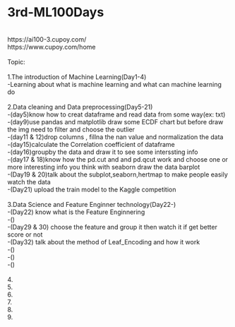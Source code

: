 # 3rd-ML100Days
<br>
https://ai100-3.cupoy.com/

<br>
https://www.cupoy.com/home

<br>
<br>
Topic:
<br>
<br>
1.The introduction of Machine Learning(Day1-4)
<br>
-Learning about what is machine learning and what can machine learning do
<br><br>
2.Data cleaning and Data preprocessing(Day5-21)
<br>
-(day5)know how to creat dataframe and read data from some way(ex: txt)
<br>
-(day9)use pandas and matplotlib draw some ECDF chart but before draw the img need to filter and choose the outlier
<br>
-(day11 & 12)drop columns , fillna the nan value and normalization the data
<br>
-(day15)calculate the Correlation coefficient of dataframe
<br>
-(day16)groupby the data and draw it to see some interssting info
<br>
-(day17 & 18)know how the pd.cut and and pd.qcut work and choose one or more interesting  info you think with seaborn draw the data barplot 
<br>
-(Day19 & 20)talk about the subplot,seaborn,hertmap to make people easily watch the data
<br>
-(Day21) upload the train model to the Kaggle competition
<br><br>
3.Data Science and Feature Enginner technology(Day22-)
<br>
-(Day22) know what is the Feature Enginnering
<br>
-()
<br>
-(Day29 & 30) choose the feature and group it then watch it if get better score or not
<br>
-(Day32) talk about the method of Leaf_Encoding and how it work
<br>
-()
<br>
-()
<br>
-()
<br><br>
4.
<br>
5.
<br>
6.
<br>
7.
<br>
8.
<br>
9.
<br>
